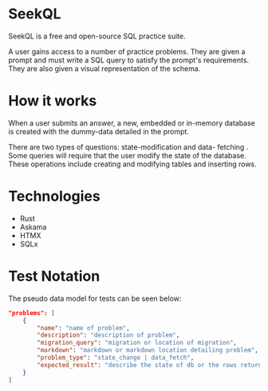 # SeekQL

SeekQL is a free and open-source SQL practice suite.

A user gains access to a number of practice problems. They are given
a prompt and must write a SQL query to satisfy the prompt's
requirements. They are also given a visual representation of the 
schema.

# How it works

When a user submits an answer, a new, embedded or in-memory database
is created with the dummy-data detailed in the prompt.

There are two types of questions: state-modification and data-
fetching . Some queries will require that the user modify the state
of the database. These operations include creating and modifying
tables and inserting rows.

# Technologies

- Rust
- Askama
- HTMX
- SQLx

# Test Notation

The pseudo data model for tests can be seen below:

``` json
"problems": [
    {
        "name": "name of problem",
        "description": "description of problem",
        "migration_query": "migration or location of migration",
        "markdown": "markdown or markdown location detailing problem",
        "problem_type": "state_change | data_fetch",
        "expected_result": "describe the state of db or the rows returned"
    }
]
```
